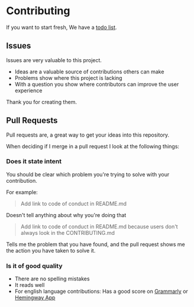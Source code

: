# Contributing

If you want to start fresh, We have a [todo list](https://filbert-js.vercel.app/docs/todo). 

## Issues

Issues are very valuable to this project.

* Ideas are a valuable source of contributions others can make
* Problems show where this project is lacking
* With a question you show where contributors can improve the user experience

Thank you for creating them.

## Pull Requests

Pull requests are, a great way to get your ideas into this repository.

When deciding if I merge in a pull request I look at the following things:

### Does it state intent

You should be clear which problem you're trying to solve with your contribution.

For example:

> Add link to code of conduct in README.md

Doesn't tell anything about why you're doing that

> Add link to code of conduct in README.md because users don't always look in the CONTRIBUTING.md

Tells me the problem that you have found, and the pull request shows me the action you have taken to solve it.


### Is it of good quality

* There are no spelling mistakes
* It reads well
* For english language contributions: Has a good score on [Grammarly](grammarly.com) or [Hemingway App](http://www.hemingwayapp.com/)
